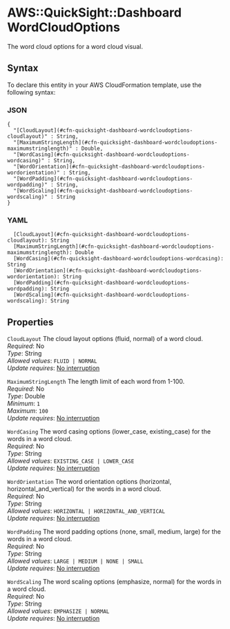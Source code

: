 # AWS::QuickSight::Dashboard WordCloudOptions<a name="aws-properties-quicksight-dashboard-wordcloudoptions"></a>

The word cloud options for a word cloud visual\.

## Syntax<a name="aws-properties-quicksight-dashboard-wordcloudoptions-syntax"></a>

To declare this entity in your AWS CloudFormation template, use the following syntax:

### JSON<a name="aws-properties-quicksight-dashboard-wordcloudoptions-syntax.json"></a>

```
{
  "[CloudLayout](#cfn-quicksight-dashboard-wordcloudoptions-cloudlayout)" : String,
  "[MaximumStringLength](#cfn-quicksight-dashboard-wordcloudoptions-maximumstringlength)" : Double,
  "[WordCasing](#cfn-quicksight-dashboard-wordcloudoptions-wordcasing)" : String,
  "[WordOrientation](#cfn-quicksight-dashboard-wordcloudoptions-wordorientation)" : String,
  "[WordPadding](#cfn-quicksight-dashboard-wordcloudoptions-wordpadding)" : String,
  "[WordScaling](#cfn-quicksight-dashboard-wordcloudoptions-wordscaling)" : String
}
```

### YAML<a name="aws-properties-quicksight-dashboard-wordcloudoptions-syntax.yaml"></a>

```
  [CloudLayout](#cfn-quicksight-dashboard-wordcloudoptions-cloudlayout): String
  [MaximumStringLength](#cfn-quicksight-dashboard-wordcloudoptions-maximumstringlength): Double
  [WordCasing](#cfn-quicksight-dashboard-wordcloudoptions-wordcasing): String
  [WordOrientation](#cfn-quicksight-dashboard-wordcloudoptions-wordorientation): String
  [WordPadding](#cfn-quicksight-dashboard-wordcloudoptions-wordpadding): String
  [WordScaling](#cfn-quicksight-dashboard-wordcloudoptions-wordscaling): String
```

## Properties<a name="aws-properties-quicksight-dashboard-wordcloudoptions-properties"></a>

`CloudLayout`  <a name="cfn-quicksight-dashboard-wordcloudoptions-cloudlayout"></a>
The cloud layout options \(fluid, normal\) of a word cloud\.  
*Required*: No  
*Type*: String  
*Allowed values*: `FLUID | NORMAL`  
*Update requires*: [No interruption](https://docs.aws.amazon.com/AWSCloudFormation/latest/UserGuide/using-cfn-updating-stacks-update-behaviors.html#update-no-interrupt)

`MaximumStringLength`  <a name="cfn-quicksight-dashboard-wordcloudoptions-maximumstringlength"></a>
The length limit of each word from 1\-100\.  
*Required*: No  
*Type*: Double  
*Minimum*: `1`  
*Maximum*: `100`  
*Update requires*: [No interruption](https://docs.aws.amazon.com/AWSCloudFormation/latest/UserGuide/using-cfn-updating-stacks-update-behaviors.html#update-no-interrupt)

`WordCasing`  <a name="cfn-quicksight-dashboard-wordcloudoptions-wordcasing"></a>
The word casing options \(lower\_case, existing\_case\) for the words in a word cloud\.  
*Required*: No  
*Type*: String  
*Allowed values*: `EXISTING_CASE | LOWER_CASE`  
*Update requires*: [No interruption](https://docs.aws.amazon.com/AWSCloudFormation/latest/UserGuide/using-cfn-updating-stacks-update-behaviors.html#update-no-interrupt)

`WordOrientation`  <a name="cfn-quicksight-dashboard-wordcloudoptions-wordorientation"></a>
The word orientation options \(horizontal, horizontal\_and\_vertical\) for the words in a word cloud\.  
*Required*: No  
*Type*: String  
*Allowed values*: `HORIZONTAL | HORIZONTAL_AND_VERTICAL`  
*Update requires*: [No interruption](https://docs.aws.amazon.com/AWSCloudFormation/latest/UserGuide/using-cfn-updating-stacks-update-behaviors.html#update-no-interrupt)

`WordPadding`  <a name="cfn-quicksight-dashboard-wordcloudoptions-wordpadding"></a>
The word padding options \(none, small, medium, large\) for the words in a word cloud\.  
*Required*: No  
*Type*: String  
*Allowed values*: `LARGE | MEDIUM | NONE | SMALL`  
*Update requires*: [No interruption](https://docs.aws.amazon.com/AWSCloudFormation/latest/UserGuide/using-cfn-updating-stacks-update-behaviors.html#update-no-interrupt)

`WordScaling`  <a name="cfn-quicksight-dashboard-wordcloudoptions-wordscaling"></a>
The word scaling options \(emphasize, normal\) for the words in a word cloud\.  
*Required*: No  
*Type*: String  
*Allowed values*: `EMPHASIZE | NORMAL`  
*Update requires*: [No interruption](https://docs.aws.amazon.com/AWSCloudFormation/latest/UserGuide/using-cfn-updating-stacks-update-behaviors.html#update-no-interrupt)